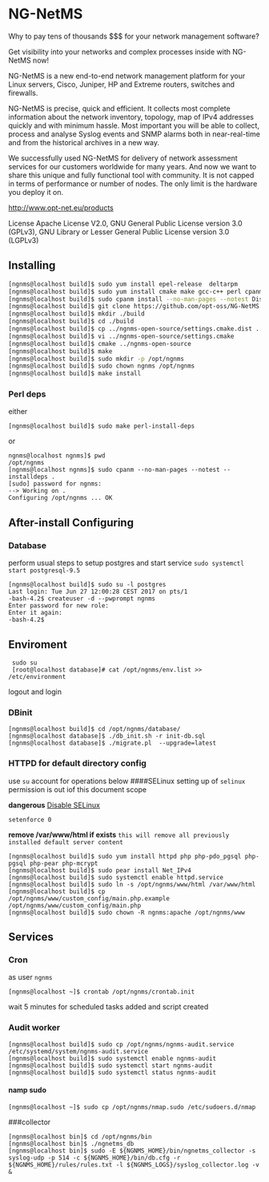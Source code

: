 # NG-NetMS

Why to pay tens of thousands $$$ for your network management software?

Get visibility into your networks and complex processes inside with NG-NetMS now!

NG-NetMS is a new end-to-end network management platform for your Linux servers, Cisco, Juniper, HP and Extreme routers, switches and firewalls.

NG-NetMS is precise, quick and efficient. It collects most complete information about the network inventory, topology, map of IPv4 addresses quickly and with minimum hassle. 
Most important you will be able to collect, process and analyse Syslog events and SNMP alarms both in near-real-time and from the historical archives in a new way.

We successfully used NG-NetMS for delivery of network assessment services for our customers worldwide for many years. And now we want to share this unique and fully functional tool with community. It is not capped in terms of performance or number of nodes. The only limit is the hardware you deploy it on.

http://www.opt-net.eu/products

License
Apache License V2.0, GNU General Public License version 3.0 (GPLv3), GNU Library or Lesser General Public License version 3.0 (LGPLv3)


## Installing

```bash
[ngnms@localhost build]$ sudo yum install epel-release  deltarpm
[ngnms@localhost build]$ sudo yum install cmake make gcc-c++ perl cpanminus nmap pcre-devel libpqxx-devel flex flex-devel net-snmp-devel cryptopp-devel boost-devel postgresql-devel telnet libmcrypt
[ngnms@localhost build]$ sudo cpanm install --no-man-pages --notest Dist::Zilla::Plugin::PodWeaver  Pod::Weaver::Section::GenerateSection 
[ngnms@localhost build]$ git clone https://github.com/opt-oss/NG-NetMS.git
[ngnms@localhost build]$ mkdir ./build
[ngnms@localhost build]$ cd ./build
[ngnms@localhost build]$ cp ../ngnms-open-source/settings.cmake.dist ../ngnms-open-source/settings.cmake
[ngnms@localhost build]$ vi ../ngnms-open-source/settings.cmake
[ngnms@localhost build]$ cmake ../ngnms-open-source
[ngnms@localhost build]$ make
[ngnms@localhost build]$ sudo mkdir -p /opt/ngnms
[ngnms@localhost build]$ sudo chown ngnms /opt/ngnms
[ngnms@localhost build]$ make install
```


### Perl deps

either 
```shell
[ngnms@localhost build]$ sudo make perl-install-deps
```
or
```shell
ngnms@localhost ngnms]$ pwd
/opt/ngnms
[ngnms@localhost ngnms]$ sudo cpanm --no-man-pages --notest --installdeps .
[sudo] password for ngnms:
--> Working on .
Configuring /opt/ngnms ... OK
```

## After-install Configuring
### Database
 perform usual steps to setup postgres and start service
 `sudo systemctl start postgresql-9.5`
```shell
[ngnms@localhost build]$ sudo su -l postgres                
Last login: Tue Jun 27 12:00:28 CEST 2017 on pts/1         
-bash-4.2$ createuser -d --pwprompt ngnms                  
Enter password for new role:                               
Enter it again:                                            
-bash-4.2$                                                 
```
## Enviroment
```
 sudo su
 [root@localhost database]# cat /opt/ngnms/env.list >> /etc/environment
```
logout and login

### DBinit

```shell
[ngnms@localhost build]$ cd /opt/ngnms/database/
[ngnms@localhost database]$ ./db_init.sh -r init-db.sql
[ngnms@localhost database]$ ./migrate.pl  --upgrade=latest
```


### HTTPD for default directory config
use `su` account for operations below
####SELinux
setting up of `selinux` permission is out iof this document scope

__dangerous__
[Disable SELinux](https://access.redhat.com/documentation/en-US/Red_Hat_Enterprise_Linux/6/html/Security-Enhanced_Linux/sect-Security-Enhanced_Linux-Enabling_and_Disabling_SELinux-Disabling_SELinux.html)

`setenforce 0`

__remove /var/www/html if exists__
`this will remove all previously installed default server content`

```
[ngnms@localhost build]$ sudo yum install httpd php php-pdo_pgsql php-pgsql php-pear php-mcrypt
[ngnms@localhost build]$ sudo pear install Net_IPv4
[ngnms@localhost build]$ sudo systemctl enable httpd.service
[ngnms@localhost build]$ sudo ln -s /opt/ngnms/www/html /var/www/html
[ngnms@localhost build]$ cp /opt/ngnms/www/custom_config/main.php.example /opt/ngnms/www/custom_config/main.php
[ngnms@localhost build]$ sudo chown -R ngnms:apache /opt/ngnms/www
```

## Services

### Cron 
as user `ngnms`
```shell
[ngnms@localhost ~]$ crontab /opt/ngnms/crontab.init
```
wait 5 minutes for scheduled tasks added and script created

### Audit worker
```shell
[ngnms@localhost build]$ sudo cp /opt/ngnms/ngnms-audit.service /etc/systemd/system/ngnms-audit.service
[ngnms@localhost build]$ sudo systemctl enable ngnms-audit
[ngnms@localhost build]$ sudo systemctl start ngnms-audit
[ngnms@localhost build]$ sudo systemctl status ngnms-audit 
```
#### namp sudo
```shell
[ngnms@localhost ~]$ sudo cp /opt/ngnms/nmap.sudo /etc/sudoers.d/nmap
```

###collector
```shell
[ngnms@localhost bin]$ cd /opt/ngnms/bin
[ngnms@localhost bin]$ ./ngnetms_db      
[ngnms@localhost bin]$ sudo -E ${NGNMS_HOME}/bin/ngnetms_collector -s syslog-udp -p 514 -c ${NGNMS_HOME}/bin/db.cfg -r ${NGNMS_HOME}/rules/rules.txt -l ${NGNMS_LOGS}/syslog_collector.log -v &  
```
